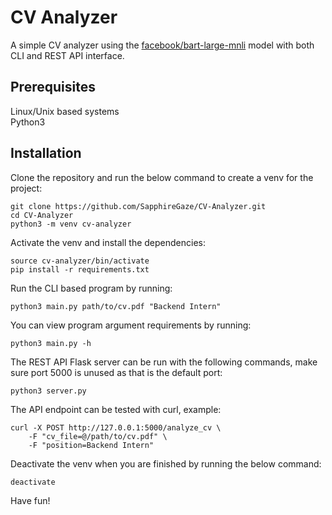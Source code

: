 # CV Analyzer

A simple CV analyzer using the [facebook/bart-large-mnli](https://huggingface.co/facebook/bart-large-mnli) model with both CLI and REST API interface.

## Prerequisites

Linux/Unix based systems  
Python3

## Installation

Clone the repository and run the below command to create a venv for the project:

```
git clone https://github.com/SapphireGaze/CV-Analyzer.git
cd CV-Analyzer
python3 -m venv cv-analyzer
```

Activate the venv and install the dependencies:

```
source cv-analyzer/bin/activate
pip install -r requirements.txt
```

Run the CLI based program by running:

```
python3 main.py path/to/cv.pdf "Backend Intern"
```

You can view program argument requirements by running:

```
python3 main.py -h
```

The REST API Flask server can be run with the following commands, make sure port 5000 is unused as that is the default port:

```
python3 server.py
```

The API endpoint can be tested with curl, example:

```
curl -X POST http://127.0.0.1:5000/analyze_cv \
    -F "cv_file=@/path/to/cv.pdf" \
    -F "position=Backend Intern"
```

Deactivate the venv when you are finished by running the below command:

```
deactivate
```

Have fun!
